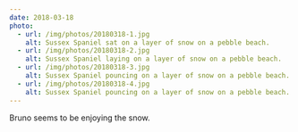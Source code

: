 ```yaml
---
date: 2018-03-18
photo:
  - url: /img/photos/20180318-1.jpg
    alt: Sussex Spaniel sat on a layer of snow on a pebble beach.
  - url: /img/photos/20180318-2.jpg
    alt: Sussex Spaniel laying on a layer of snow on a pebble beach.
  - url: /img/photos/20180318-3.jpg
    alt: Sussex Spaniel pouncing on a layer of snow on a pebble beach.
  - url: /img/photos/20180318-4.jpg
    alt: Sussex Spaniel pouncing on a layer of snow on a pebble beach.
---
```


Bruno seems to be enjoying the snow.
